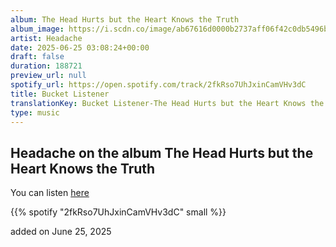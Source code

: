 ```yaml
---
album: The Head Hurts but the Heart Knows the Truth
album_image: https://i.scdn.co/image/ab67616d0000b2737aff06f42c0db5496bf0c2b1
artist: Headache
date: 2025-06-25 03:08:24+00:00
draft: false
duration: 188721
preview_url: null
spotify_url: https://open.spotify.com/track/2fkRso7UhJxinCamVHv3dC
title: Bucket Listener
translationKey: Bucket Listener-The Head Hurts but the Heart Knows the Truth-Headache
type: music
---
```



## Headache on the album The Head Hurts but the Heart Knows the Truth

You can listen [here](https://open.spotify.com/track/2fkRso7UhJxinCamVHv3dC)

{{% spotify "2fkRso7UhJxinCamVHv3dC" small %}}

added on June 25, 2025